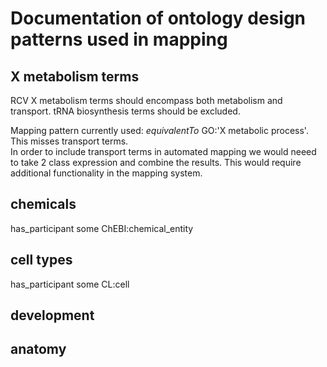 # Documentation of ontology design patterns used in mapping

## X metabolism terms

RCV X metabolism terms should encompass both metabolism and transport.
tRNA biosynthesis terms should be excluded.

Mapping pattern currently used: _equivalentTo_ GO:'X metabolic process'.  This misses transport terms.  
In order to include transport terms in automated mapping we would neeed to take 2 class expression and combine the results.  This would require additional functionality in the mapping system.

## chemicals

has_participant some ChEBI:chemical_entity

## cell types

has_participant some CL:cell  

## development


## anatomy
